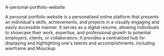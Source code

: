 
A-personal-portfolio-website

A personal portfolio website is a personalized online platform that presents an individual's skills, achievements, and projects in a visually engaging and easily accessible manner. It serves as a digital resume, allowing individuals to showcase their work, expertise, and professional growth to potential employers, clients, or collaborators. It provides a centralized hub for displaying and highlighting one's talents and accomplishments.
including wierframe and Mouckup
